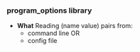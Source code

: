 ### program_options library
- **What** Reading (name value) pairs from:
  - command line OR
  - config file
